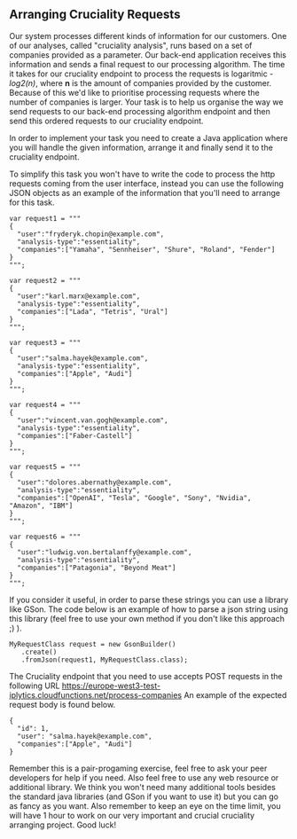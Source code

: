 Arranging Cruciality Requests
------------------------------

Our system processes different kinds of information for our customers. One of our analyses, called "cruciality analysis", 
runs based on a set of companies provided as a parameter. Our back-end application receives this information and sends a 
final request to our processing algorithm. The time it takes for our cruciality endpoint to process the requests is 
logaritmic - *log2(n)*, where **n** is the amount of companies provided by the customer. Because of this we'd like to 
prioritise processing requests where the number of companies is larger. Your task is to help us organise the way we send 
requests to our back-end processing algorithm endpoint and then send this ordered requests to our cruciality endpoint.

In order to implement your task you need to create a Java application where you will handle the given information, arrange 
it and finally send it to the cruciality endpoint.

To simplify this task you won't have to write the code to process the http requests coming from the user interface, instead 
you can use the following JSON objects as an example of the information that you'll need to arrange for this task.

    var request1 = """
    {
      "user":"fryderyk.chopin@example.com",
      "analysis-type":"essentiality",
      "companies":["Yamaha", "Sennheiser", "Shure", "Roland", "Fender"]
    }
    """;

    var request2 = """
    {
      "user":"karl.marx@example.com",
      "analysis-type":"essentiality",
      "companies":["Lada", "Tetris", "Ural"]
    }
    """;

    var request3 = """
    {
      "user":"salma.hayek@example.com",
      "analysis-type":"essentiality",
      "companies":["Apple", "Audi"]
    }
    """;

    var request4 = """
    {
      "user":"vincent.van.gogh@example.com",
      "analysis-type":"essentiality",
      "companies":["Faber-Castell"]
    }
    """;

    var request5 = """
    {
      "user":"dolores.abernathy@example.com",
      "analysis-type":"essentiality",
      "companies":["OpenAI", "Tesla", "Google", "Sony", "Nvidia", "Amazon", "IBM"]
    }
    """;

    var request6 = """
    {
      "user":"ludwig.von.bertalanffy@example.com",
      "analysis-type":"essentiality",
      "companies":["Patagonia", "Beyond Meat"]
    }
    """;


If you consider it useful, in order to parse these strings you can use a library like GSon. The code below is an example 
of how to parse a json string using this library (feel free to use your own method if you don't like this approach ;) ).

    MyRequestClass request = new GsonBuilder()
       .create()
       .fromJson(request1, MyRequestClass.class);

The Cruciality endpoint that you need to use accepts POST requests in the following URL 
https://europe-west3-test-iplytics.cloudfunctions.net/process-companies 
An example of the expected request body is found below.

    {
      "id": 1,
      "user": "salma.hayek@example.com",
      "companies":["Apple", "Audi"]
    }

Remember this is a pair-progaming exercise, feel free to ask your peer developers for help if you need. Also feel free to 
use any web resource or additional library. We think you won't need many additional tools besides the standard java libraries 
(and GSon if you want to use it) but you can go as fancy as you want. Also remember to keep an eye on the time limit, you 
will have 1 hour to work on our very important and crucial cruciality arranging project. Good luck!
